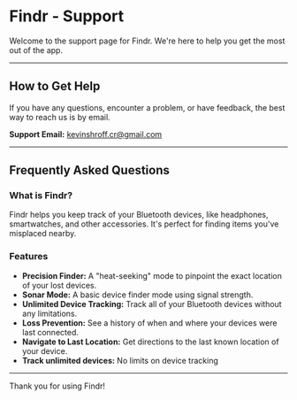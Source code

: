 # Findr - Support

Welcome to the support page for Findr. We're here to help you get the most out of the app.

---

## How to Get Help

If you have any questions, encounter a problem, or have feedback, the best way to reach us is by email.

**Support Email:** [kevinshroff.cr@gmail.com](mailto:kevinshroff.cr@gmail.com)

---

## Frequently Asked Questions

### What is Findr?
Findr helps you keep track of your Bluetooth devices, like headphones, smartwatches, and other accessories. It's perfect for finding items you've misplaced nearby.

### Features
-   **Precision Finder:** A "heat-seeking" mode to pinpoint the exact location of your lost devices.
-   **Sonar Mode:** A basic device finder mode using signal strength.
-   **Unlimited Device Tracking:** Track all of your Bluetooth devices without any limitations.
-   **Loss Prevention:** See a history of when and where your devices were last connected.
-   **Navigate to Last Location:** Get directions to the last known location of your device.
-   **Track unlimited devices:** No limits on device tracking
---

Thank you for using Findr!
